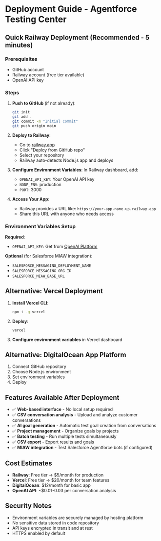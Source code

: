 # Deployment Guide - Agentforce Testing Center

## Quick Railway Deployment (Recommended - 5 minutes)

### Prerequisites
- GitHub account
- Railway account (free tier available)
- OpenAI API key

### Steps

1. **Push to GitHub** (if not already):
   ```bash
   git init
   git add .
   git commit -m "Initial commit"
   git push origin main
   ```

2. **Deploy to Railway**:
   - Go to [railway.app](https://railway.app)
   - Click "Deploy from GitHub repo"
   - Select your repository
   - Railway auto-detects Node.js app and deploys

3. **Configure Environment Variables**:
   In Railway dashboard, add:
   - `OPENAI_API_KEY`: Your OpenAI API key
   - `NODE_ENV`: production
   - `PORT`: 3000

4. **Access Your App**:
   - Railway provides a URL like: `https://your-app-name.up.railway.app`
   - Share this URL with anyone who needs access

### Environment Variables Setup

**Required**:
- `OPENAI_API_KEY`: Get from [OpenAI Platform](https://platform.openai.com/api-keys)

**Optional** (for Salesforce MIAW integration):
- `SALESFORCE_MESSAGING_DEPLOYMENT_NAME`
- `SALESFORCE_MESSAGING_ORG_ID` 
- `SALESFORCE_MIAW_BASE_URL`

## Alternative: Vercel Deployment

1. **Install Vercel CLI**:
   ```bash
   npm i -g vercel
   ```

2. **Deploy**:
   ```bash
   vercel
   ```

3. **Configure environment variables** in Vercel dashboard

## Alternative: DigitalOcean App Platform

1. Connect GitHub repository
2. Choose Node.js environment
3. Set environment variables
4. Deploy

## Features Available After Deployment

- ✅ **Web-based interface** - No local setup required
- ✅ **CSV conversation analysis** - Upload and analyze customer conversations  
- ✅ **AI goal generation** - Automatic test goal creation from conversations
- ✅ **Project management** - Organize goals by projects
- ✅ **Batch testing** - Run multiple tests simultaneously
- ✅ **CSV export** - Export results and goals
- ✅ **MIAW integration** - Test Salesforce Agentforce bots (if configured)

## Cost Estimates

- **Railway**: Free tier → $5/month for production
- **Vercel**: Free tier → $20/month for team features  
- **DigitalOcean**: $12/month for basic app
- **OpenAI API**: ~$0.01-0.03 per conversation analysis

## Security Notes

- Environment variables are securely managed by hosting platform
- No sensitive data stored in code repository
- API keys encrypted in transit and at rest
- HTTPS enabled by default